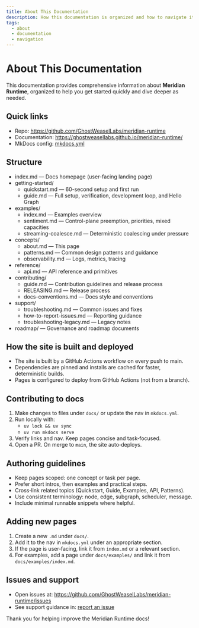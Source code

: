 ```yaml
---
title: About This Documentation
description: How this documentation is organized and how to navigate it effectively.
tags:
  - about
  - documentation
  - navigation
---
```


# About This Documentation

This documentation provides comprehensive information about **Meridian Runtime**, organized to help you get started quickly and dive deeper as needed.

## Quick links

- Repo: https://github.com/GhostWeaselLabs/meridian-runtime
- Documentation: https://ghostweasellabs.github.io/meridian-runtime/
- MkDocs config: [mkdocs.yml](https://github.com/ghostweasellabs/meridian-runtime/blob/main/mkdocs.yml)

## Structure

- index.md — Docs homepage (user-facing landing page)
- getting-started/
    - quickstart.md — 60-second setup and first run
    - guide.md — Full setup, verification, development loop, and Hello Graph
- examples/
    - index.md — Examples overview
    - sentiment.md — Control-plane preemption, priorities, mixed capacities
    - streaming-coalesce.md — Deterministic coalescing under pressure
- concepts/
    - about.md — This page
    - patterns.md — Common design patterns and guidance
    - observability.md — Logs, metrics, tracing
- reference/
    - api.md — API reference and primitives
- contributing/
    - guide.md — Contribution guidelines and release process
    - RELEASING.md — Release process
    - docs-conventions.md — Docs style and conventions
- support/
    - troubleshooting.md — Common issues and fixes
    - how-to-report-issues.md — Reporting guidance
    - troubleshooting-legacy.md — Legacy notes
- roadmap/ — Governance and roadmap documents

## How the site is built and deployed

- The site is built by a GitHub Actions workflow on every push to main.
- Dependencies are pinned and installs are cached for faster, deterministic builds.
- Pages is configured to deploy from GitHub Actions (not from a branch).

## Contributing to docs

1. Make changes to files under `docs/` or update the nav in `mkdocs.yml`.
2. Run locally with:
     - `uv lock && uv sync`
     - `uv run mkdocs serve`
3. Verify links and nav. Keep pages concise and task‑focused.
4. Open a PR. On merge to `main`, the site auto‑deploys.

## Authoring guidelines

- Keep pages scoped: one concept or task per page.
- Prefer short intros, then examples and practical steps.
- Cross‑link related topics (Quickstart, Guide, Examples, API, Patterns).
- Use consistent terminology: node, edge, subgraph, scheduler, message.
- Include minimal runnable snippets where helpful.

## Adding new pages

1. Create a new `.md` under `docs/`.
2. Add it to the nav in `mkdocs.yml` under an appropriate section.
3. If the page is user‑facing, link it from `index.md` or a relevant section.
4. For examples, add a page under `docs/examples/` and link it from `docs/examples/index.md`.

## Issues and support

- Open issues at: https://github.com/GhostWeaselLabs/meridian-runtime/issues
- See support guidance in: [report an issue](../support/HOW-TO-REPORT-ISSUES.md)

Thank you for helping improve the Meridian Runtime docs! 